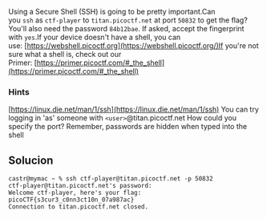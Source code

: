 Using a Secure Shell (SSH) is going to be pretty important.Can you `ssh` as `ctf-player` to `titan.picoctf.net` at port `50832` to get the flag?You'll also need the password `84b12bae`. If asked, accept the fingerprint with `yes`.If your device doesn't have a shell, you can use: [https://webshell.picoctf.org](https://webshell.picoctf.org/)If you're not sure what a shell is, check out our Primer: [https://primer.picoctf.com/#_the_shell](https://primer.picoctf.com/#_the_shell)

### Hints
[https://linux.die.net/man/1/ssh](https://linux.die.net/man/1/ssh)
You can try logging in 'as' someone with `<user>`@titan.picoctf.net
How could you specify the port?
Remember, passwords are hidden when typed into the shell

## Solucion

```
castr@mymac ~ % ssh ctf-player@titan.picoctf.net -p 50832
ctf-player@titan.picoctf.net's password:
Welcome ctf-player, here's your flag: picoCTF{s3cur3_c0nn3ct10n_07a987ac}
Connection to titan.picoctf.net closed.
```
